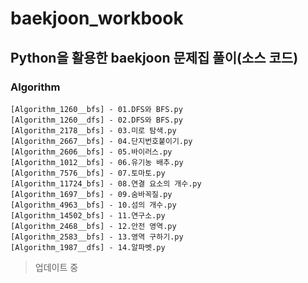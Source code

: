 # baekjoon_workbook
## Python을 활용한 baekjoon 문제집 풀이(소스 코드)

### Algorithm
```
[Algorithm_1260__bfs] - 01.DFS와 BFS.py
[Algorithm_1260__dfs] - 02.DFS와 BFS.py
[Algorithm_2178__bfs] - 03.미로 탐색.py
[Algorithm_2667__bfs] - 04.단지번호붙이기.py
[Algorithm_2606__bfs] - 05.바이러스.py
[Algorithm_1012__bfs] - 06.유기농 배추.py
[Algorithm_7576__bfs] - 07.토마토.py
[Algorithm_11724_bfs] - 08.연결 요소의 개수.py
[Algorithm_1697__bfs] - 09.숨바꼭질.py
[Algorithm_4963__bfs] - 10.섬의 개수.py
[Algorithm_14502_bfs] - 11.연구소.py
[Algorithm_2468__bfs] - 12.안전 영역.py
[Algorithm_2583__bfs] - 13.영역 구하기.py
[Algorithm_1987__dfs] - 14.알파벳.py
```

> 업데이트 중
